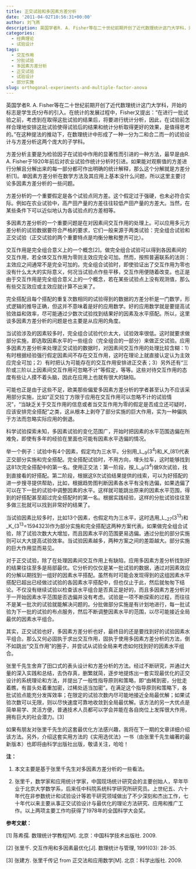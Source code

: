 ```yaml
---
title: 正交试验和多因素方差分析
date: '2011-04-02T10:56:31+00:00'
author: 刘飞燕
description: 英国学者R. A. Fisher等在二十世纪前期开创了近代数理统计这门大学科，开始的标志是学生氏t分布的引入。在统计的发展过程中，Fisher又提出：“在进行一批试验之前，考虑到在取得这批试验的结果后，将要进行统计分析，因此，在试验前怎样合理地安排这批试验使得试验后的结果和统计分析取得更好的效果，是值得思考的。”在这种提法的推动下，在数理统计中形成了一种一分为二和合二而一的试验设计与方差分析这两个庞大的子学科。
categories:
  - 经典理论
  - 试验设计
tags:
  - 交互作用
  - 分批试验
  - 多因素方差分析
  - 正交试验
  - 试验设计
  - 部分实施
slug: orthogonal-experiments-and-multiple-factor-anova
---
```


英国学者R. A. Fisher等在二十世纪前期开创了近代数理统计这门大学科，开始的标志是学生氏t分布的引入。在统计的发展过程中，Fisher又提出：“在进行一批试验之前，考虑到在取得这批试验的结果后，将要进行统计分析，因此，在试验前怎样合理地安排这批试验使得试验后的结果和统计分析取得更好的效果，是值得思考的。”在这种提法的推动下，在数理统计中形成了一种一分为二和合二而一的试验设计与方差分析这两个庞大的子学科。

方差分析主要是为检验因子在试验中作用的显著性而引进的一种方法，最早是由R. A. Fisher于1920年前后对农业试验作统计分析时引进。如果能对观察值的方差进行分解且分解出来的每一部分都可作出明确的统计解释，那么这个分解就是方差分析[1]。单因素方差分析在数学方法及其应用上基本没什么问题，所以这里主要讨论多因素方差分析的一些问题。

方差分析的一个重要假定是各个试验点同方差。这个假定过于强硬，也未必符合实际。例如在农业试验中，高产田产量的方差往往较低产田产量的方差大。当然，在某些条件下可以近似地认为各试验点的方差相等。

多因素方差分析的一个重要问题是在对因素间交互作用的处理上。可以应用多元方差分析的试验数据要符合严格的要求，它们一般来源于两类试验：完全组合试验和正交试验（正交试验的两个重要特点是均衡分散和整齐可比）。

交互作用是完全组合意义上的一个概念[2]。做完全组合试验可以得到各因素间的交互作用，若全体交互作用为零则主效应完全可加。然而，按照普遍联系的法则：主效应之间通常不是完全可加的。完全组合试验时，即使验证出了交互作用为零也没有什么太大的实际意义，何况当试验点作些平移，交互作用便随着改变。也正是由于交互作用是完全组合意义上的一个概念，若在某些试验点上没有观测值，那么有些交互效应或主效应就计算不出来了。

<!--more-->

完全搭配且每个搭配的重复次数相同的试验得到的数据的方差分析是一门数学，形式逻辑的推导正确，但这并不意味着是好的应用数学。好的应用数学就是要提高试验效益和效率，尽可能通过少数次试验找到结果好的因素及水平搭配。所以，这里谈多因素方差分析的问题是也主要是从应用的角度。

当试验涉及的因素较多时，完全组合试验代价太大，试验效率很低。这时就要求做部分实施，即选取因素水平的一些组合（完全组合的一部分）来做正交试验。应用多因素方差分析来处理正交试验的数据时，对因素间交互作用的处理比较含糊：1）有时根据经验强行假定因素间不存在交互作用，这时在理论上就直接认定认为主效应完全可加；2）有时把认为可能存在的交互作用安排进正交表；3）另外还有“三阶或三阶以上因素间交互作用可忽略不计”等假定，等等。这些对待交互作用的态度有些让人摸不着头脑，因此在应用上也就有很大的缺陷。

可能也正是由于这些不足，欧美那些偏爱多因素方差分析的学者甚至认为不应该采用部分实施，比如“正交拉丁方限于应用在交互作用可以忽略不计的试验情况”，“当缺乏关于交互作用的信息或者当交互作用为零的假定是否成立还可疑时，应该安排完全搭配”之类，这从根本上剥夺了部分实施的巨大作用，实为一种偏执于方法而忽略实际应用的倒退。

科学试验探索未知，多因素试验的变化范围广，开始时把因素的水平范围选偏在所难免，即使有多年的经验在里面也可能有因素水平选偏的情况。

举一个例子：试验中有4个因素，假定均为三水平。分别用_L_<sub>9</sub>(3<sup>4</sup>)和_K_(81)代表正交部分实施和完全搭配。完全搭配试验时，不用方向，埋头拉车，这时能够找到这81次完全搭配中的第一名。使用正交法：第一阶段，按_L_<sub>9</sub>(3<sup>4</sup>)做9次试验，找到直接看的好搭配。第二阶段，根据这9次试验结果提供的线索，可以为好搭配的进一步搜寻提供帮助，比如，根据趋势图判断因素各水平有没有选偏，如果选偏了可以在下一批的试验中调整因素的水平。这样就可能跳出原来的因素水平范围，得到的好搭配甚至超过完全搭配时的第一名。根据实践经验，这样的分批试验往往至多做三批就可以找到非常好的结果了。

当试验因素比较多时，比如13个因素，也假定均为三水平，这时选用_L_<sub>27</sub>(3<sup>13</sup>)和_K_(3<sup>13</sup>=1594323)作为部分实施和完全搭配这两种方案代表。如果做完全组合试验，除了试验次数大大增加，而且因素水平的范围更易选偏。通过分批的部分实施则可以大大提高试验效率。当试验因素越多，两种方案之间的差距越大。部分实施的巨大作用显而易见。

对于正交试验，除了在处理因素间交互作用上有缺陷，应用多因素方差分析找到好的结果往往至多是局部最优。它分析的仅仅是某一批试验的数据，通过对因素效应的分解以期找到一组好的因素水平搭配。虽然有时可能会发现得到的这组因素水平搭配已超出已经做过试验的各因素水平搭配中，但也仅止于此，然后就匆匆下结论。不仅没有继续试验以检查该水平组合是否真正是好的，而且多因素方差分析对于一开始因素水平范围是否选偏并没有考虑。试验是一项不断探索的过程，而往往不是某一批次的试验就能解决问题的。分批做部分实施是有计划地进行，每一批试验为下一批的试验的布点服务，然后不断调整因素水平的范围，以尽可能接近全局最优的因素水平组合。

其实，正交试验也好，多因素方差分析也好，最终目的还是要找到好的试验因素水平组合。那么又何必固执于求出交互作用，固执于使用多因素方差分析的方法，倒不如跳出“交互作用”的圈子，并尝试从试验全局来考虑如何找到好的因素水平组合。

张里千先生舍弃了田口式的表头设计和方差分析的方法。经过不断研究，并通过大量的深入实践和总结，去伪存真，删繁就简，逐步地提炼出一套实现最优化的正交设计的系统理论和方法，并提出了一般性指导原则和策略，即“由稀到密，分批走着瞧，有苗头处着重加密，过稀处适当加密”。在满足这个指导原则和策略下，各批试验点能充分发挥效率；在限定的试验次数内尽可能地接近全局最优解；如果试验次数可以无限，则以尽快速度可靠地收敛到全局最优解。该方法的另一大优点是简单易学、灵活方便，普通技术人员都可以学会并能在各自岗位上发挥很大作用，拥有巨大的社会潜力。[3]

如果有朋友对张里千先生的这套最优化方法感兴趣，我将在下一期的文章详细介绍该方法。另外，介绍这套实用方法的《实用选优法》一书（由张里千先生编著的最新版本）也即将由科学出版社出版，敬请关注，哈哈！

**注：**

1. 本文主要是基于张里千先生对多因素方差分析的一些看法。

2. 张里千，数学家和应用统计学家，中国现场统计研究会的主要创始人，早年毕业于北京大学数学系，后来任中科院系统科学研究所研究员。上世纪五、六十年代在非参数统计和试验设计等若干研究领域做出了不少深刻和杰出工作，七十年代以来主要从事正交试验设计与最优化的理论方法研究、应用和推广工作。以上两项主要工作均获得了1978年的全国科学大会奖。


**参考文献：**

[1] 陈希孺. 数理统计学教程[M]. 北京：中国科学技术出版社. 2009.

[2] 张里千. 交互作用和多因素最优化[J]. 数理统计与管理, 1991(03): 28-35.

[3] 张建方. 张里千传记 from 正交法和应用数学[M]. 北京：科学出版社. 2009.
